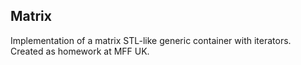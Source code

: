 Matrix
-----

Implementation of a matrix STL-like generic container with iterators.
Created as homework at MFF UK.
